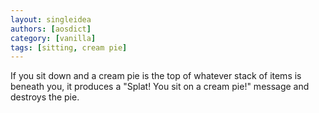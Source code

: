 ```yaml
---
layout: singleidea
authors: [aosdict]
category: [vanilla]
tags: [sitting, cream pie]
---
```

If you sit down and a cream pie is the top of whatever stack of items is beneath
you, it produces a "Splat! You sit on a cream pie!" message and destroys the
pie.
